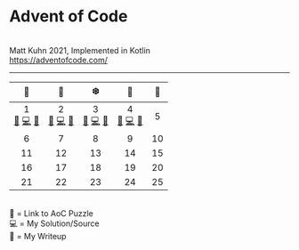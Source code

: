 # Advent of Code
<br>Matt Kuhn 2021, Implemented in Kotlin
<br>https://adventofcode.com/
******

|                                                🎁                                                |                                                🦌                                                |                                                ❄️                                                |                                                🌟                                                | 🎅  |
|:------------------------------------------------------------------------------------------------:|:------------------------------------------------------------------------------------------------:|:------------------------------------------------------------------------------------------------:|:------------------------------------------------------------------------------------------------:|:---:|
| 1<br>[🎄](https://adventofcode.com/2021/day/1) [💻](/src/main/kotlin/Day1.kt) [📝](/doc/day1.md) | 2<br>[🎄](https://adventofcode.com/2021/day/2) [💻](/src/main/kotlin/Day2.kt) [📝](/doc/day2.md) | 3<br>[🎄](https://adventofcode.com/2021/day/3) [💻](/src/main/kotlin/Day3.kt) [📝](/doc/day3.md) | 4<br>[🎄](https://adventofcode.com/2021/day/4) [💻](/src/main/kotlin/Day4.kt) [📝](/doc/day4.md) |  5  |
|                                                6                                                 |                                                7                                                 |                                                8                                                 |                                                9                                                 | 10  |
|                                                11                                                |                                                12                                                |                                                13                                                |                                                14                                                | 15  |
|                                                16                                                |                                                17                                                |                                                18                                                |                                                19                                                | 20  |
|                                                21                                                |                                                22                                                |                                                23                                                |                                                24                                                | 25  |

<br>
🎄 = Link to AoC Puzzle
<br>💻 = My Solution/Source
<br>📝 = My Writeup
